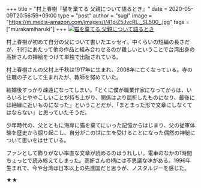 +++
title = "村上春樹『猫を棄てる 父親について語るとき』"
date = 2020-05-09T20:56:59+09:00
type = "post"
author = "sugi"
image = "https://m.media-amazon.com/images/I/41piZ5JvcRL._SL500_.jpg"
tags = ["murakamiharuki"]
+++
<a href="https://www.amazon.co.jp/dp/4163911936/?tag=chezsugi-22" target="_blank"><img src="https://m.media-amazon.com/images/I/41piZ5JvcRL._SL500_.jpg" alt="猫を棄てる 父親について語るとき" class="alignleft" /></a>

村上春樹が初めて自分の父について書いたエッセイ。中くらいの短編の長さだが、刊行にあたって他の作品と組み合わせるのが難しいということで台湾出身の高妍さんの挿絵をつけて単独で出版されている。

村上春樹さんの父村上千秋は1917年に生まれ、2008年に亡くなっている。寺の住職の子として生まれたが、教師を努めていた。

結婚後すっかり疎遠になってしまい。「とくに僕が職業作家になってからは、いろいろとややこしいことが持ち上がり、関係はより屈折したものになり、最後には絶縁に近いものになった」ということだが、「まとまった形で文章にしなくてはならない」と思っていたそうだ。

少年時代の、父とともに海岸に猫を棄てにいった記憶からはじまり、父の従軍体験を歴史から掘り起こし、自分がこの世に生を受けることになった偶然の神秘について思いをはせている。

ファンとして飾りがない率直な文章が読めるのはうれしい。電車のなかの1時間ちょっとで読み終えてしまった。高妍さんの柄には不思議な味がある。1996年生まれで、今や台湾は日本以上の先進国だと思うが、ノスタルジーを感じた。

★★